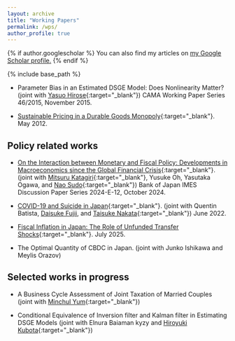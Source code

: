 ```yaml
---
layout: archive
title: "Working Papers"
permalink: /wps/
author_profile: true
---
```


{% if author.googlescholar %}
  You can also find my articles on <u><a href="{{author.googlescholar}}">my Google Scholar profile</a>.</u>
{% endif %}

{% include base_path %}

* Parameter Bias in an Estimated DSGE Model: Does Nonlinearity Matter? (joint with [Yasuo Hirose](https://sites.google.com/site/yasuohirose/){:target="_blank"}) CAMA Working Paper Series 46/2015, November 2015.

<!-- * [Applying Precomputation of Integrals to Nonlinear DSGE Models with Occasionally Binding Constraints](/files/method012419.pdf){:target="_blank"}. January 2019. -->

<!-- ### *Others:* -->

* [Sustainable Pricing in a Durable Goods Monopoly](/files/NASM2013-492.pdf){:target="_blank"}. May 2012.

## Policy related works

* [On the Interaction between Monetary and Fiscal Policy: Developments in Macroeconomics since the Global Financial Crisis](https://www.imes.boj.or.jp/research/abstracts/english/24-E-12.html){:target="_blank"}. (joint with [Mitsuru Katagiri](https://sites.google.com/site/mitsurukatagiri/){:target="_blank"}, Yusuke Oh, Yasutaka Ogawa, and [Nao Sudo](https://sites.google.com/site/naosudo2012/){:target="_blank"}) Bank of Japan IMES Discussion Paper Series 2024-E-12, October 2024.

* [COVID-19 and Suicide in Japan](https://drive.google.com/file/d/1JZ1UbFPN16eEmt5VBD3jUJtkp8-pZVlu/view){:target="_blank"}. (joint with Quentin Batista, [Daisuke Fujii](https://sites.google.com/site/fujii0622/home), and [Taisuke Nakata](https://sites.google.com/site/taisukenakata/){:target="_blank"}) June 2022.

* [Fiscal Inflation in Japan: The Role of Unfunded Transfer Shocks](/files/fiscal250721.pdf){:target="_blank"}. July 2025. 

* The Optimal Quantity of CBDC in Japan. (joint with Junko Ishikawa and Meylis Orazov)

## Selected works in progress

<!-- * Monetary Policy and Labor Market Participation. (joint with [Kazuhiro Teramoto](https://sites.google.com/view/kazuhiroteramoto/home){:target="_blank"} and [Francesco Zanetti](https://users.ox.ac.uk/~wadh4073/){:target="_blank"}) -->

* A Business Cycle Assessment of Joint Taxation of Married Couples (joint with [Minchul Yum](https://minchulyum.github.io/){:target="_blank"})

* Conditional Equivalence of Inversion filter and Kalman filter in Estimating DSGE Models (joint with Elnura Baiaman kyzy and [Hiroyuki Kubota](https://sites.google.com/view/hiroyuki-kubota/){:target="_blank"})

<!-- * Government Multipliers in HANK models (joint with Masakazu Emoto) -->

<!-- * Solving Loose Commitment with Occasionally Binding Constraints (joint with [Kohei Hasui](https://khas.bitbucket.io/){:target="_blank"}) -->

<!-- * Forward Guidance as a Monetary Policy Rule. (joint with [Mitsuru Katagiri](https://sites.google.com/site/mitsurukatagiri/){:target="_blank"}) -->
